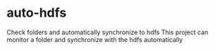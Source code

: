 # auto-hdfs
Check folders and automatically synchronize to hdfs
This project can monitor a folder and synchronize with the hdfs automatically
